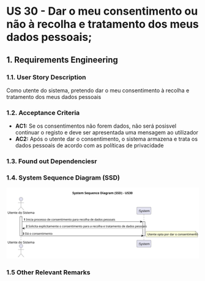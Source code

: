 # US 30 - Dar o meu consentimento ou não à recolha e tratamento dos meus dados pessoais;

## 1. Requirements Engineering

### 1.1. User Story Description

Como utente do sistema, pretendo dar o meu consentimento à recolha e tratamento dos meus dados pessoais

### 1.2. Acceptance Criteria

* **AC1:** Se os consentimentos não forem dados, não será posisvel continuar o registo e deve ser apresentada uma mensagem ao utilizador
* **AC2:** Após o utente dar o consentimento, o sistema armazena e trata os dados pessoais de acordo com as políticas de privacidade

### 1.3. Found out Dependenciesr

### 1.4. System Sequence Diagram (SSD)
![](svg/us30system-sequence-diagram-alternative-one.svg)

### 1.5 Other Relevant Remarks